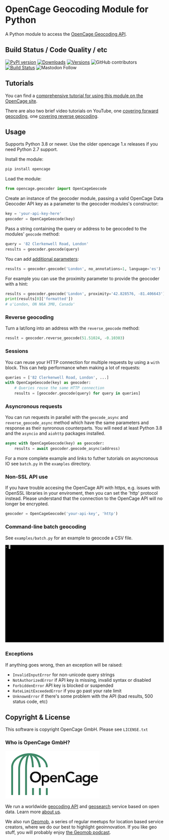 # OpenCage Geocoding Module for Python

A Python module to access the [OpenCage Geocoding API](https://opencagedata.com/).

## Build Status / Code Quality / etc

[![PyPI version](https://badge.fury.io/py/opencage.svg)](https://badge.fury.io/py/opencage)
[![Downloads](https://pepy.tech/badge/opencage/month)](https://pepy.tech/project/opencage)
[![Versions](https://img.shields.io/pypi/pyversions/opencage)](https://pypi.org/project/opencage/)
![GitHub contributors](https://img.shields.io/github/contributors/opencagedata/python-opencage-geocoder)
[![Build Status](https://github.com/OpenCageData/python-opencage-geocoder/actions/workflows/build.yml/badge.svg?branch=master)](https://github.com/OpenCageData/python-opencage-geocoder/actions/workflows/build.yml)
![Mastodon Follow](https://img.shields.io/mastodon/follow/109287663468501769?domain=https%3A%2F%2Fen.osm.town%2F&style=social)

## Tutorials

You can find a [comprehensive tutorial for using this module on the OpenCage site](https://opencagedata.com/tutorials/geocode-in-python).

There are also two brief video tutorials on YouTube, one [covering forward geocoding](https://www.youtube.com/watch?v=9bXu8-LPr5c), one [covering reverse geocoding](https://www.youtube.com/watch?v=u-kkE4yA-z0).

## Usage

Supports Python 3.8 or newer. Use the older opencage 1.x releases if you need Python 2.7 support.

Install the module:

```bash
pip install opencage
```

Load the module:

```python
from opencage.geocoder import OpenCageGeocode
```

Create an instance of the geocoder module, passing a valid OpenCage Data Geocoder API key
as a parameter to the geocoder modules's constructor:

```python
key = 'your-api-key-here'
geocoder = OpenCageGeocode(key)
```

Pass a string containing the query or address to be geocoded to the modules' `geocode` method:

```python
query = '82 Clerkenwell Road, London'
results = geocoder.geocode(query)
```

You can add [additional parameters](https://opencagedata.com/api#forward-opt):

```python
results = geocoder.geocode('London', no_annotations=1, language='es')
```

For example you can use the proximity parameter to provide the geocoder with a hint:

```python
results = geocoder.geocode('London', proximity='42.828576, -81.406643')
print(results[0]['formatted'])
# u'London, ON N6A 3M8, Canada'
```

### Reverse geocoding

Turn a lat/long into an address with the `reverse_geocode` method:

```python
result = geocoder.reverse_geocode(51.51024, -0.10303)
```

### Sessions

You can reuse your HTTP connection for multiple requests by
using a `with` block. This can help performance when making
a lot of requests:

```python
queries = ['82 Clerkenwell Road, London', ...]
with OpenCageGeocode(key) as geocoder:
    # Queries reuse the same HTTP connection
    results = [geocoder.geocode(query) for query in queries]
```

### Asyncronous requests

You can run requests in parallel with the `geocode_async` and `reverse_geocode_async`
method which have the same parameters and response as their synronous counterparts.
You will need at least Python 3.8 and the `asyncio` and `aiohttp` packages installed.

```python
async with OpenCageGeocode(key) as geocoder:
    results = await geocoder.geocode_async(address)
```

For a more complete example and links to futher tutorials on asyncronous IO see
`batch.py` in the `examples` directory.

### Non-SSL API use

If you have trouble accesing the OpenCage API with https, e.g. issues with OpenSSL
libraries in your enviroment, then you can set the 'http' protocol instead. Please
understand that the connection to the OpenCage API will no longer be encrypted.

```python
geocoder = OpenCageGeocode('your-api-key', 'http')
```

### Command-line batch geocoding

See `examples/batch.py` for an example to geocode a CSV file.

<img src="batch-progress.gif"/>

### Exceptions

If anything goes wrong, then an exception will be raised:

- `InvalidInputError` for non-unicode query strings
- `NotAuthorizedError` if API key is missing, invalid syntax or disabled
- `ForbiddenError` API key is blocked or suspended
- `RateLimitExceededError` if you go past your rate limit
- `UnknownError` if there's some problem with the API (bad results, 500 status code, etc)

## Copyright & License

This software is copyright OpenCage GmbH.
Please see `LICENSE.txt`

### Who is OpenCage GmbH?

<a href="https://opencagedata.com"><img src="opencage_logo_300_150.png"/></a>

We run a worldwide [geocoding API](https://opencagedata.com/api) and [geosearch](https://opencagedata.com/geosearch) service based on open data.
Learn more [about us](https://opencagedata.com/about).

We also run [Geomob](https://thegeomob.com), a series of regular meetups for location based service creators, where we do our best to highlight geoinnovation. If you like geo stuff, you will probably enjoy [the Geomob podcast](https://thegeomob.com/podcast/).
